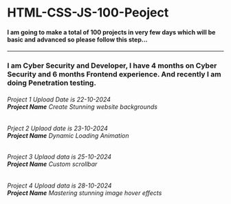 # HTML-CSS-JS-100-Peoject

<h4>I am going to make a total of <b>100 projects</b> in very few days which will be basic and advanced so please follow this step...</h4>
<hr>
<h3> I am Cyber ​​Security and Developer, I have 4 months on Cyber ​​Security and 6 months Frontend experience. And recently I am doing Penetration testing.</h3>

<!-- Project Details -->
<h6>Project 1 Upload Date is 22-10-2024 <br><b>Project Name</b> Create Stunning website backgrounds </h6>
<h6> Prject 2 Uplaod date is 23-10-2024 <br><b>Project Name</b> Dynamic Loading Animation </h6>
<h6>Project 3 Uplaod data is 25-10-2024 <br><b>Project Name</b> Custom scrollbar </h6>
<h6>Project 4 Upload data is 28-10-2024 <br><b>Project Name</b> Mastering stunning image hover effects </h6>